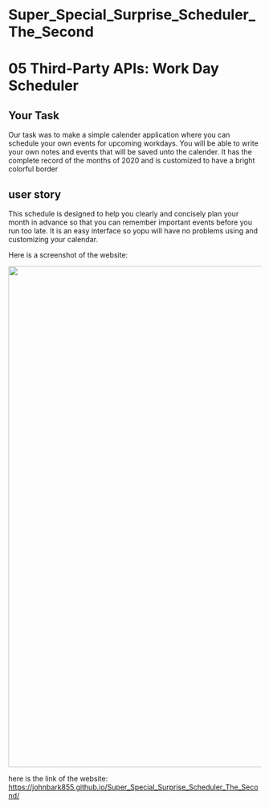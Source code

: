 # Super_Special_Surprise_Scheduler_The_Second

# 05 Third-Party APIs: Work Day Scheduler

## Your Task

Our task was to make a simple calender application where you can schedule your own events for upcoming workdays. You will be able to write your own notes and events that will be saved unto the calender. It has the complete record of the months of 2020 and is customized to have a bright colorful border

## user story 
This schedule is designed to help you clearly and concisely plan your month in advance so that you can remember important events before you run too late. It is an easy interface so yopu will have no problems using and customizing your calendar.

Here is a screenshot of the website:

<img src="https://dm2305files.storage.live.com/y4muzH3sFMF4at_GS0iPnbna5qy8pglrYAi3IlSocfkqm-3PDGokhtaHI2lrgQxae4bdX8q_rUgKpr-xNkq5kCEGNxR0ZpP53WuRtJryIbUtb1X1cF7ggrqedzzmSADbP_QoWm96Xfod8CLsQjwkA9UOnXhYSiHDOBuXQv1R0NOKipX-q0omBFXKj8zbc_1Hdst?width=1913&height=996&cropmode=none" width="1913" height="996" />


here is the link of the website:
https://johnbark855.github.io/Super_Special_Surprise_Scheduler_The_Second/
